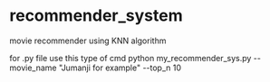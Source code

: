 # recommender_system
movie recommender using KNN algorithm

for .py file
use this type of cmd
python my_recommender_sys.py --movie_name "Jumanji for example" --top_n 10
